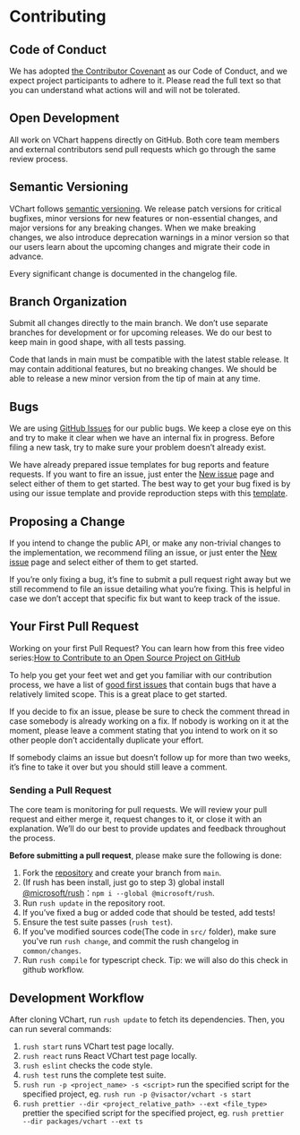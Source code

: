 # Contributing

## Code of Conduct

We has adopted [the Contributor Covenant](CODE_OF_CONDUCT.md) as our Code of Conduct, and we expect project participants to adhere to it. Please read the full text so that you can understand what actions will and will not be tolerated.

## Open Development

All work on VChart happens directly on GitHub. Both core team members and external contributors send pull requests which go through the same review process.

## Semantic Versioning

VChart follows [semantic versioning](https://semver.org/). We release patch versions for critical bugfixes, minor versions for new features or non-essential changes, and major versions for any breaking changes. When we make breaking changes, we also introduce deprecation warnings in a minor version so that our users learn about the upcoming changes and migrate their code in advance.

Every significant change is documented in the changelog file.

## Branch Organization

Submit all changes directly to the main branch. We don’t use separate branches for development or for upcoming releases. We do our best to keep main in good shape, with all tests passing.

Code that lands in main must be compatible with the latest stable release. It may contain additional features, but no breaking changes. We should be able to release a new minor version from the tip of main at any time.

## Bugs

We are using [GitHub Issues](https://github.com/VisActor/VChart/issues) for our public bugs. We keep a close eye on this and try to make it clear when we have an internal fix in progress. Before filing a new task, try to make sure your problem doesn’t already exist.

We have already prepared issue templates for bug reports and feature requests. If you want to fire an issue, just enter the [New issue](https://github.com/VisActor/VChart/issues/new/choose) page and select either of them to get started. The best way to get your bug fixed is by using our issue template and provide reproduction steps with this [template](https://github.com/VisActor/VChart/issues/new?assignees=&labels=bug&projects=&template=bug_report.yml&title=%5BBug%5D+).

## Proposing a Change

If you intend to change the public API, or make any non-trivial changes to the implementation, we recommend filing an issue, or just enter the [New issue](https://github.com/VisActor/VChart/issues/new/choose) page and select either of them to get started.

If you’re only fixing a bug, it’s fine to submit a pull request right away but we still recommend to file an issue detailing what you’re fixing. This is helpful in case we don’t accept that specific fix but want to keep track of the issue.

## Your First Pull Request

Working on your first Pull Request? You can learn how from this free video series:[How to Contribute to an Open Source Project on GitHub](https://egghead.io/courses/how-to-contribute-to-an-open-source-project-on-github)

To help you get your feet wet and get you familiar with our contribution process, we have a list of [good first issues](https://github.com/VisActor/VChart/issues?q=is%3Aissue+is%3Aopen+label%3A%22good+first+issue%22) that contain bugs that have a relatively limited scope. This is a great place to get started.

If you decide to fix an issue, please be sure to check the comment thread in case somebody is already working on a fix. If nobody is working on it at the moment, please leave a comment stating that you intend to work on it so other people don’t accidentally duplicate your effort.

If somebody claims an issue but doesn’t follow up for more than two weeks, it’s fine to take it over but you should still leave a comment.

### Sending a Pull Request

The core team is monitoring for pull requests. We will review your pull request and either merge it, request changes to it, or close it with an explanation. We’ll do our best to provide updates and feedback throughout the process.

**Before submitting a pull request**, please make sure the following is done:

1. Fork the [repository](git@github.com:VisActor/VChart.git) and create your branch from `main`.
2. (If rush has been install, just go to step 3) global install [@microsoft/rush](https://rushjs.io/pages/intro/get_started/)：`npm i --global @microsoft/rush`.
3. Run `rush update` in the repository root.
4. If you’ve fixed a bug or added code that should be tested, add tests!
5. Ensure the test suite passes (`rush test`).
6. If you've modified sources code(The code in `src/` folder), make sure you've run `rush change`, and commit the rush changelog in `common/changes`.
7. Run `rush compile` for typescript check. Tip: we will also do this check in github workflow.

## Development Workflow

After cloning VChart, run `rush update` to fetch its dependencies. Then, you can run several commands:

1. `rush start` runs VChart test page locally.
2. `rush react` runs React VChart test page locally.
3. `rush eslint` checks the code style.
4. `rush test` runs the complete test suite.
5. `rush run -p <project_name> -s <script>` run the specified script for the specified project, eg. `rush run -p @visactor/vchart -s start`
6. `rush prettier --dir <project_relative_path> --ext <file_type>` prettier the specified script for the specified project, eg. `rush prettier --dir packages/vchart --ext ts`
